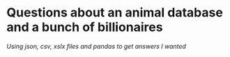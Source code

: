 # Questions about an animal database and a bunch of billionaires
_Using json, csv, xslx files and pandas to get answers I wanted_